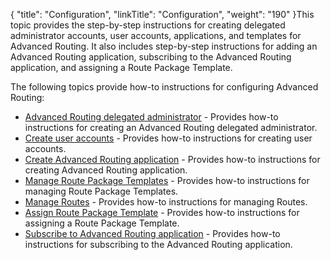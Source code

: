 {
    "title": "Configuration",
    "linkTitle": "Configuration",
    "weight": "190"
}This topic provides the step-by-step instructions for creating delegated administrator accounts, user accounts, applications, and templates for <span class="mc-variable my_project_variables.Advanced_Routing variable">Advanced Routing</span>. It also includes step-by-step instructions for adding an <span class="mc-variable my_project_variables.Advanced_Routing variable">Advanced Routing</span> application, subscribing to the <span class="mc-variable my_project_variables.Advanced_Routing variable">Advanced Routing</span> application, and assigning a Route Package Template.

The following topics provide how-to instructions for configuring <span class="mc-variable my_project_variables.Advanced_Routing variable">Advanced Routing</span>:

-   <a href="t_st_create_delegated_administrator" class="MCXref xref">Advanced Routing delegated administrator</a> - Provides how-to instructions for creating an <span class="mc-variable my_project_variables.Advanced_Routing variable">Advanced Routing</span> delegated administrator.
-   <a href="t_st_create_user_accounts" class="MCXref xref">Create user accounts</a> - Provides how-to instructions for creating user accounts.
-   <a href="t_st_create_advanced_routing_application" class="MCXref xref">Create Advanced Routing application</a> - Provides how-to instructions for creating <span class="mc-variable my_project_variables.Advanced_Routing variable">Advanced Routing</span> application.
-   <a href="t_st_manage_route_package_templates" class="MCXref xref">Manage Route Package Templates</a> - Provides how-to instructions for managing Route Package Templates.
-   <a href="t_st_manage_routes" class="MCXref xref">Manage Routes</a> - Provides how-to instructions for managing Routes.
-   <a href="t_st_assign_route_package_template" class="MCXref xref">Assign Route Package Template</a> - Provides how-to instructions for assigning a Route Package Template.
-   <a href="t_st_subscribe_advanced_routing_application" class="MCXref xref">Subscribe to Advanced Routing application</a> - Provides how-to instructions for subscribing to the <span class="mc-variable my_project_variables.Advanced_Routing variable">Advanced Routing</span> application.
